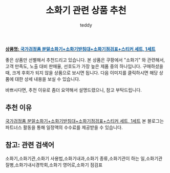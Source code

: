 ﻿---
layout: post
title:  "소화기 관련 상품 추천"
author: teddy
categories: [ 가구/인테리어 ]
tags: [소화기,소화기관,소화기 사용법,소화기내과,소화기 종류,소화기관이 하는 일,소화기관 질병,소화기내시경학회,소화기 영어로,소화기 점검표]
image: https://static.coupangcdn.com/image/vendor_inventory/fb68/97c8da091c27505fbcafc8e96f651782a59c3d64b94d99dc46ef404a7912.jpeg 
description: "쿠팡에서 소화기 관련 상품으로 가장 고객 선호도가 높은 제품 중 하나입니다."
---

<a href="https://link.coupang.com/re/AFFSDP?lptag=AF3256674&pageKey=6310252520&itemId=13094011131&vendorItemId=78512141551&traceid=V0-153-bb7b003361fdeab3&requestid=20221226151305229226272"><b>상품명: <font color='#01579B'>국가검정품 분말소화기+소화기받침대+소화기점검표+스티커 세트, 1세트</font></b></a>

좋은 상품만 선별해서 추천드리고 있습니다.
본 상품은 쿠팡에서 "소화기" 와 관련해서, 고객 만족도, 노출 대비 판매율, 선호도가 가장 높은 제품 중의 하나입니다.
구매하셨을 때, 크게 후회가 되지 않을 상품으로 보시면 됩니다. 
다음 이미지를 클릭하시면 해당 상품에 대한 상세 내용을 보실 수 있습니다.

바쁘시다면, 추천 이유로 좀더 요약해서 설명드렸으니, 참고 부탁드립니다.

## 추천 이유 

<a href="https://link.coupang.com/re/AFFSDP?lptag=AF3256674&pageKey=6310252520&itemId=13094011131&vendorItemId=78512141551&traceid=V0-153-bb7b003361fdeab3&requestid=20221226151305229226272">국가검정품 분말소화기+소화기받침대+소화기점검표+스티커 세트, 1세트</a>
본 블로그는 파트너스 활동을 통해 일정액의 수수료를 제공받을 수 있습니다.

## 참고: 관련 검색어    
소화기,소화기관,소화기 사용법,소화기내과,소화기 종류,소화기관이 하는 일,소화기관 질병,소화기내시경학회,소화기 영어로,소화기 점검표